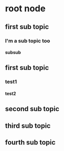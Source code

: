 # root node
## first sub topic
### I'm a sub topic too
#### subsub
## first sub topic
### test1
#### test2
## second sub topic
## third sub topic
## fourth sub topic